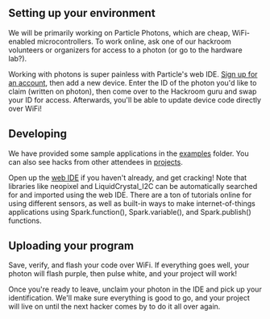 ## Setting up your environment

We will be primarily working on Particle Photons, which are cheap, WiFi-enabled microcontrollers. To work online, ask one of our hackroom volunteers or organizers for access to a photon (or go to the hardware lab?).

Working with photons is super painless with Particle's web IDE. [Sign up for an account](https://build.particle.io/signup), then add a new device. Enter the ID of the photon you'd like to claim (written on photon), then come over to the Hackroom guru and swap your ID for access. Afterwards, you'll be able to update device code directly over WiFi!

## Developing

We have provided some sample applications in the [examples](examples) folder. You can also see hacks from other attendees in [projects](projects). 

Open up the [web IDE](https://build.particle.io/) if you haven't already, and get cracking! Note that libraries like neopixel and LiquidCrystal_I2C can be automatically searched for and imported using the web IDE. There are a ton of tutorials online for using different sensors, as well as built-in ways to make internet-of-things applications using Spark.function(), Spark.variable(), and Spark.publish() functions.

## Uploading your program 

Save, verify, and flash your code over WiFi. If everything goes well, your photon will flash purple, then pulse white, and your project will work! 

Once you're ready to leave, unclaim your photon in the IDE and pick up your identification. We'll make sure everything is good to go, and your project will live on until the next hacker comes by to do it all over again.